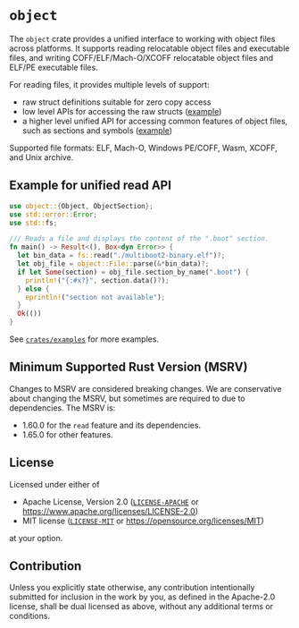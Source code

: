 # `object`

The `object` crate provides a unified interface to working with object files
across platforms. It supports reading relocatable object files and executable files,
and writing COFF/ELF/Mach-O/XCOFF relocatable object files and ELF/PE executable files.

For reading files, it provides multiple levels of support:

* raw struct definitions suitable for zero copy access
* low level APIs for accessing the raw structs ([example](crates/examples/src/readobj/))
* a higher level unified API for accessing common features of object files, such
  as sections and symbols ([example](crates/examples/src/objdump.rs))

Supported file formats: ELF, Mach-O, Windows PE/COFF, Wasm, XCOFF, and Unix archive.

## Example for unified read API
```rust
use object::{Object, ObjectSection};
use std::error::Error;
use std::fs;

/// Reads a file and displays the content of the ".boot" section.
fn main() -> Result<(), Box<dyn Error>> {
  let bin_data = fs::read("./multiboot2-binary.elf")?;
  let obj_file = object::File::parse(&*bin_data)?;
  if let Some(section) = obj_file.section_by_name(".boot") {
    println!("{:#x?}", section.data()?);
  } else {
    eprintln!("section not available");
  }
  Ok(())
}
```

See [`crates/examples`](crates/examples) for more examples.

## Minimum Supported Rust Version (MSRV)

Changes to MSRV are considered breaking changes. We are conservative about changing the MSRV,
but sometimes are required to due to dependencies. The MSRV is:

  * 1.60.0 for the `read` feature and its dependencies.
  * 1.65.0 for other features.

## License

Licensed under either of

  * Apache License, Version 2.0 ([`LICENSE-APACHE`](./LICENSE-APACHE) or https://www.apache.org/licenses/LICENSE-2.0)
  * MIT license ([`LICENSE-MIT`](./LICENSE-MIT) or https://opensource.org/licenses/MIT)

at your option.

## Contribution

Unless you explicitly state otherwise, any contribution intentionally submitted
for inclusion in the work by you, as defined in the Apache-2.0 license, shall be
dual licensed as above, without any additional terms or conditions.
